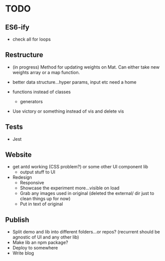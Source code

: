 # TODO

## ES6-ify

* check all for loops

## Restructure

* (in progress) Method for updating weights on Mat. Can either take new weights array or a map function.

* better data structure...hyper params, input etc need a home
* functions instead of classes
  * generators
* Use victory or something instead of vis and delete vis

## Tests

* Jest

## Website

* get antd working (CSS problem?) or some other UI component lib
  * output stuff to UI
* Redesign
  * Responsive
  * Showcase the experiment more...visible on load
  * Grab any images used in original (deleted the external/ dir just to clean things up for now)
  * Put in text of original

## Publish

* Split demo and lib into different folders...or repos? (recurrent should be agnostic of UI and any other lib)
* Make lib an npm package?
* Deploy to somewhere
* Write blog
